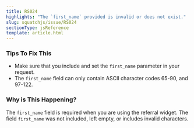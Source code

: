 ```yaml
---
title: RS024
highlights: "The `first_name` provided is invalid or does not exist."
slug: squatchjs/issue/RS024
sectionType: jsReference
template: article.html
---
```


### Tips To Fix This

 - Make sure that you include and set the `first_name` parameter in your request.
 - The `first_name` field can only contain ASCII character codes 65-90, and 97-122.

### Why is This Happening?

The `first_name` field is required when you are using the referral widget. The field `first_name` was not included, left empty, or includes invalid characters. 